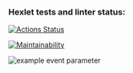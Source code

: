 ### Hexlet tests and linter status:
[![Actions Status](https://github.com/AntonPoludnitsin/frontend-project-lvl1/workflows/hexlet-check/badge.svg)](https://github.com/AntonPoludnitsin/frontend-project-lvl1/actions)

[![Maintainability](https://api.codeclimate.com/v1/badges/a99a88d28ad37a79dbf6/maintainability)](https://codeclimate.com/github/codeclimate/codeclimate/maintainability)

![example event parameter](https://github.com/actions/hello-world/workflows/Greet%20Everyone/badge.svg?event=pull_request)
